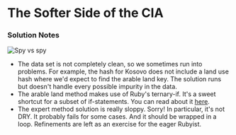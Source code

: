 # The Softer Side of the CIA #
### Solution Notes ###

![Spy vs spy](http://blogs.denverpost.com/opinion/files/2014/03/cia-senate-spying-cartoon-zyglis-495x399.jpg)

* The data set is not completely clean, so we sometimes run into problems. For example, the hash for Kosovo does not include a land use hash where we'd expect to find the arable land key. The solution runs but doesn't handle every possible impurity in the data.
* The arable land method makes use of Ruby's ternary-if. It's a sweet shortcut for a subset of if-statements. You can read about it [here](http://ruby-doc.org/core-2.2.0/doc/syntax/control_expressions_rdoc.html#label-Ternary+if).
* The expert method solution is really sloppy. Sorry! In particular, it's not DRY. It probably fails for some cases. And it should be wrapped in a loop. Refinements are left as an exercise for the eager Rubyist.